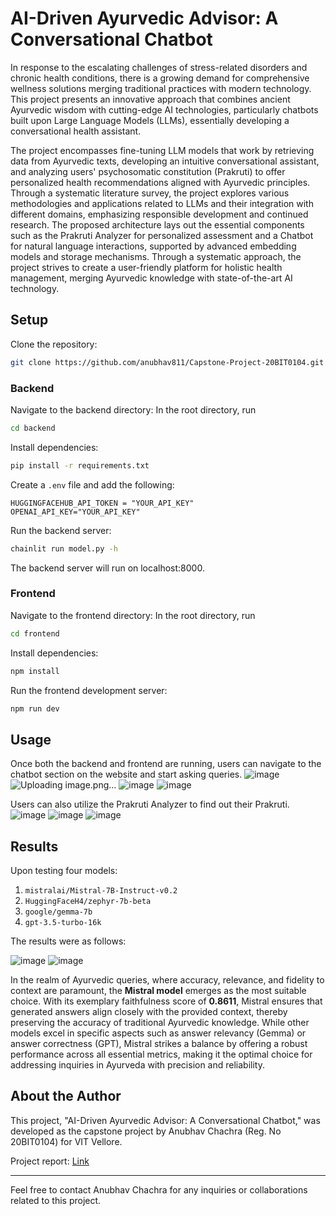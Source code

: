 # AI-Driven Ayurvedic Advisor: A Conversational Chatbot

In response to the escalating challenges of stress-related disorders and chronic health conditions, there is a growing demand for comprehensive wellness solutions merging traditional practices with modern technology. This project presents an innovative approach that combines ancient Ayurvedic wisdom with cutting-edge AI technologies, particularly chatbots built upon Large Language Models (LLMs), essentially developing a conversational health assistant. 

The project encompasses fine-tuning LLM models that work by retrieving data from Ayurvedic texts, developing an intuitive conversational assistant, and analyzing users' psychosomatic constitution (Prakruti) to offer personalized health recommendations aligned with Ayurvedic principles. Through a systematic literature survey, the project explores various methodologies and applications related to LLMs and their integration with different domains, emphasizing responsible development and continued research. The proposed architecture lays out the essential components such as the Prakruti Analyzer for personalized assessment and a Chatbot for natural language interactions, supported by advanced embedding models and storage mechanisms. Through a systematic approach, the project strives to create a user-friendly platform for holistic health management, merging Ayurvedic knowledge with state-of-the-art AI technology.

## Setup

Clone the repository:
```bash
git clone https://github.com/anubhav811/Capstone-Project-20BIT0104.git
```

### Backend

Navigate to the backend directory:
In the root directory, run
```bash
cd backend
```

Install dependencies:
```bash
pip install -r requirements.txt
```

Create a `.env` file and add the following:
```
HUGGINGFACEHUB_API_TOKEN = "YOUR_API_KEY"
OPENAI_API_KEY="YOUR_API_KEY"
```

Run the backend server:
```bash
chainlit run model.py -h
```

The backend server will run on localhost:8000.

### Frontend

Navigate to the frontend directory:
In the root directory, run
```bash
cd frontend
```

Install dependencies:
```bash
npm install
```

Run the frontend development server:
```bash
npm run dev
```

## Usage

Once both the backend and frontend are running, users can navigate to the chatbot section on the website and start asking queries.
![image](https://github.com/anubhav811/Capstone-Project-20BIT0104/assets/71807967/5eb1b7e6-c04a-4d35-b548-374462e9c820)
![Uploading image.png…]()
![image](https://github.com/anubhav811/Capstone-Project-20BIT0104/assets/71807967/3f9755d6-3f7a-49d5-a03d-49655365ca2e)
![image](https://github.com/anubhav811/Capstone-Project-20BIT0104/assets/71807967/8a837b9b-8af7-4c49-b453-a49e79598dac)

Users can also utilize the Prakruti Analyzer to find out their Prakruti.
![image](https://github.com/anubhav811/Capstone-Project-20BIT0104/assets/71807967/499193fd-731a-44c2-8522-d0eb7e40cc34)
![image](https://github.com/anubhav811/Capstone-Project-20BIT0104/assets/71807967/0ab2f3f3-e820-4022-b402-8e2e2301d6c6)
![image](https://github.com/anubhav811/Capstone-Project-20BIT0104/assets/71807967/82893485-537c-415f-bc47-16973bc3ad40)


## Results

Upon testing four models:
1. `mistralai/Mistral-7B-Instruct-v0.2`
2. `HuggingFaceH4/zephyr-7b-beta`
3. `google/gemma-7b`
4. `gpt-3.5-turbo-16k`

The results were as follows:

![image](https://github.com/anubhav811/Capstone-Project-20BIT0104/assets/71807967/2eba5744-6d52-4b09-9bf3-44396d8c1074)
![image](https://github.com/anubhav811/Capstone-Project-20BIT0104/assets/71807967/d8e33e62-b72a-470b-8eeb-bcb542124312)


In the realm of Ayurvedic queries, where accuracy, relevance, and fidelity to context are paramount, the **Mistral model** emerges as the most suitable choice. With its exemplary faithfulness score of **0.8611**, Mistral ensures that generated answers align closely with the provided context, thereby preserving the accuracy of traditional Ayurvedic knowledge. While other models excel in specific aspects such as answer relevancy (Gemma) or answer correctness (GPT), Mistral strikes a balance by offering a robust performance across all essential metrics, making it the optimal choice for addressing inquiries in Ayurveda with precision and reliability.


## About the Author

This project, "AI-Driven Ayurvedic Advisor: A Conversational Chatbot," was developed as the capstone project by Anubhav Chachra (Reg. No 20BIT0104) for VIT Vellore. 

Project report: [Link](https://drive.google.com/drive/folders/1s_XHT2YfJh1OPXzm4nVIuuZqYxlvhlCi?usp=sharing)

---

Feel free to contact Anubhav Chachra for any inquiries or collaborations related to this project.
